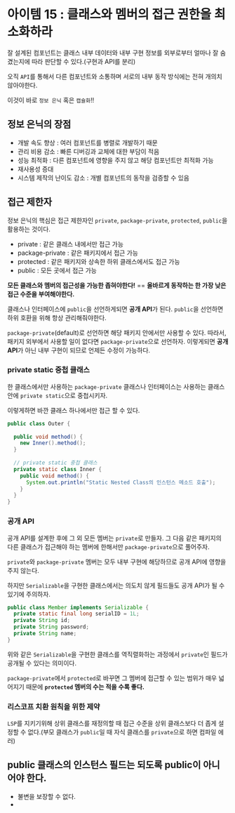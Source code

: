 # 아이템 15 : 클래스와 멤버의 접근 권한을 최소화하라
잘 설계된 컴포넌트는 클래스 내부 데이터와 내부 구현 정보를 외부로부터 얼마나 잘 숨겼는지에 따라 판단할 수 있다.(구현과 API를 분리)

오직 `API`를 통해서 다른 컴포넌트와 소통하며 서로의 내부 동작 방식에는 전혀 개의치 않아야한다.

이것이 바로 `정보 은닉` 혹은 `캡슐화`!!

## 정보 은닉의 장점
* 개발 속도 향상 : 여러 컴포넌트를 병렬로 개발하기 때문
* 관리 비용 감소 : 빠른 디버깅과 교체에 대한 부담이 적음
* 성능 최적화 : 다른 컴포넌트에 영향을 주지 않고 해당 컴포넌트만 최적화 가능
* 재사용성 증대 
* 시스템 제작의 난이도 감소 : 개별 컴포넌트의 동작을 검증할 수 있음

## 접근 제한자
정보 은닉의 핵심은 접근 제한자인 `private`, `package-private`, `protected`, `public`을 활용하는 것이다.
* private : 같은 클래스 내에서만 접근 가능
* package-private : 같은 패키지에서 접근 가능
* protected : 같은 패키지와 상속한 하위 클래스에서도 접근 가능
* public : 모든 곳에서 접근 가능

**모든 클래스와 멤버의 접근성을 가능한 좁혀야한다!** == **올바르게 동작하는 한 가장 낮은 접근 수준을 부여해야한다.**

클래스나 인터페이스에 `public`을 선언하게되면 **공개 API**가 된다. `public`을 선언하면 하위 호환을 위해 항상 관리해줘야한다.

`package-private`(default)로 선언하면 해당 패키지 안에서만 사용할 수 있다. 
따라서, 패키지 외부에서 사용할 일이 없다면 `package-private`으로 선언하자. 이렇게되면 **공개 API**가 아닌 내부 구현이 되므로 언제든 수정이 가능하다.

### private static 중첩 클래스
한 클래스에서만 사용하는 `package-private` 클래스나 인터페이스는 사용하는 클래스 안에 `private static`으로 중첩시키자.

이렇게하면 바깐 클래스 하나에서만 접근 할 수 있다.

```java
public class Outer {
  
  public void method() {
    new Inner().method();
  }
  
  // private static 중첩 클래스
  private static class Inner {
    public void method() {
      System.out.println("Static Nested Class의 인스턴스 메소드 호출");
    }
  }
}
```

### 공개 API
공개 API를 설계한 후에 그 외 모든 멤버는 `private`로 만들자. 그 다음 같은 패키지의 다른 클래스가 접근해야 하는 멤버에 한해서만 `package-private`으로 풀어주자.

`private`와 `package-private` 멤버는 모두 내부 구현에 해당하므로 공개 API에 영향을 주지 않는다.

하지만 `Serializable`을 구현한 클래스에서는 의도치 않게 필드들도 공개 API가 될 수 있기에 주의하자.

```java
public class Member implements Serializable {
  private static final long serialID = 1L;
  private String id;
  private String password;
  private String name;
}
```

위와 같은 `Serializable`을 구현한 클래스를 역직렬화하는 과정에서 `private`인 필드가 공개될 수 있다는 의미이다.

`package-private`에서 `protected`로 바꾸면 그 멤버에 접근할 수 있는 범위가 매우 넓어지기 때문에 **`protected` 멤버의 수는 적을 수록 좋다.**

### 리스코프 치환 원칙을 위한 제약
`LSP`를 지키기위해 상위 클래스를 재정의할 때 접근 수준을 상위 클래스보다 더 좁게 설정할 수 없다.(부모 클래스가 `public`일 때 자식 클래스를 `private`으로 하면 컴파일 에러)

## public 클래스의 인스턴스 필드는 되도록 public이 아니어야 한다.
* 불변을 보장할 수 없다.
*  


